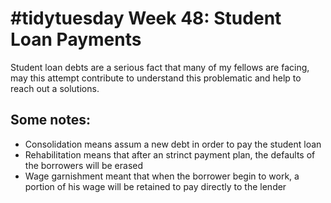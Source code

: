 # #tidytuesday Week 48: Student Loan Payments

Student loan debts are a serious fact that many of my fellows are facing, may this attempt contribute to understand this problematic and help to reach out a solutions.

## Some notes:

- Consolidation means assum a new debt in order to pay the student loan
- Rehabilitation means that after an strinct payment plan, the defaults of the borrowers will be erased
- Wage garnishment meant that when the borrower begin to work, a portion of his wage will be retained to pay directly to the lender

  
